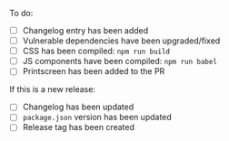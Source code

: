 To do:

- [ ] Changelog entry has been added
- [ ] Vulnerable dependencies have been upgraded/fixed
- [ ] CSS has been compiled: `npm run build`
- [ ] JS components have been compiled: `npm run babel`
- [ ] Printscreen has been added to the PR

If this is a new release:

- [ ] Changelog has been updated
- [ ] `package.json` version has been updated
- [ ] Release tag has been created
